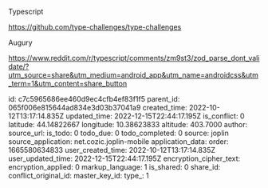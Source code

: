 Typescript

https://github.com/type-challenges/type-challenges

Augury

https://www.reddit.com/r/typescript/comments/zm9st3/zod_parse_dont_validate/?utm_source=share&utm_medium=android_app&utm_name=androidcss&utm_term=1&utm_content=share_button



id: c7c5965686ee460d9ec4cfb4ef83f1f5
parent_id: 065f006e815644ad834e3d03b37041a9
created_time: 2022-10-12T13:17:14.835Z
updated_time: 2022-12-15T22:44:17.195Z
is_conflict: 0
latitude: 44.14822667
longitude: 10.38623833
altitude: 403.7000
author: 
source_url: 
is_todo: 0
todo_due: 0
todo_completed: 0
source: joplin
source_application: net.cozic.joplin-mobile
application_data: 
order: 1665580634833
user_created_time: 2022-10-12T13:17:14.835Z
user_updated_time: 2022-12-15T22:44:17.195Z
encryption_cipher_text: 
encryption_applied: 0
markup_language: 1
is_shared: 0
share_id: 
conflict_original_id: 
master_key_id: 
type_: 1